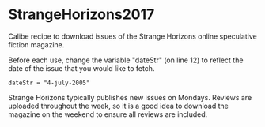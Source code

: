 # StrangeHorizons2017
Calibe recipe to download issues of the Strange Horizons online speculative
fiction magazine.

Before each use, change the variable "dateStr" (on line 12) to reflect the date
of the issue that you would like to fetch.  

    dateStr = "4-july-2005"

Strange Horizons typically publishes new issues on Mondays.  Reviews are
uploaded throughout the week, so it is a good idea to download the magazine on
the weekend to ensure all reviews are included.
